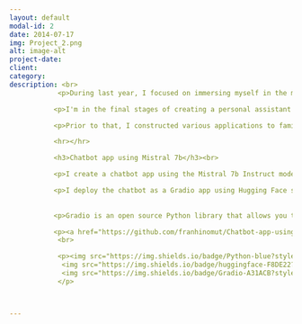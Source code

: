 ```yaml
---
layout: default
modal-id: 2
date: 2014-07-17
img: Project_2.png
alt: image-alt
project-date: 
client: 
category: 
description: <br>
            <p>During last year, I focused on immersing myself in the most recent trends and algorithms within AI. My primary concentration was on exploring and developing various business use cases associated with Large Language Models (LLMs).</p>

           <p>I'm in the final stages of creating a personal assistant tailored to enhance my productivity as a data scientist. The initial demonstration will be ready in the upcoming days.</p>

           <p>Prior to that, I constructed various applications to familiarize myself with diverse language models (LLMs) and technologies, laying the foundation for the development of my personal assistant.</p>

           <hr></hr>

           <h3>Chatbot app using Mistral 7b</h3><br>

           <p>I create a chatbot app using the Mistral 7b Instruct model, a large language model fine-tuned for following instructions. I am going to access it through the Hugging Face API.</p>

           <p>I deploy the chatbot as a Gradio app using Hugging Face space that can be accessed throug this <a href="https://huggingface.co/spaces/franhinomut/Chatbot-Mistral-7b" target="_blank"> link</a></p>
           
           
           <p>Gradio is an open source Python library that allows you to create interactive web-based interfaces for machine learning models quickly and easily.</p>

           <p><a href="https://github.com/franhinomut/Chatbot-app-using-Mistral-7b" target="_blank">View code on GitHub</a></p>
            <br>

            <p><img src="https://img.shields.io/badge/Python-blue?style=plastic&amp;logo=python&amp;logoColor=white" alt="">
             <img src="https://img.shields.io/badge/huggingface-F8DE22?style=plastic&amp;logo=huggingface&amp;logoColor=white" alt="">
             <img src="https://img.shields.io/badge/Gradio-A31ACB?style=plastic&amp;logo=gradio&amp;logoColor=white" alt="">            
            </p>



---
```

